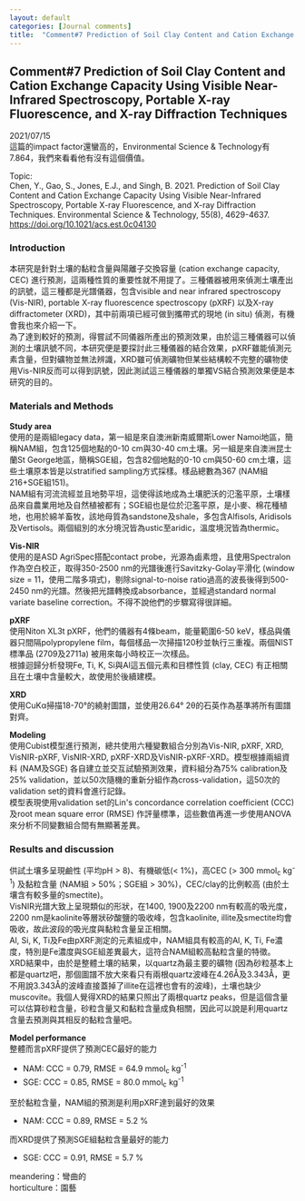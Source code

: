 ```yaml
---
layout: default
categories: [Journal comments]
title:  "Comment#7 Prediction of Soil Clay Content and Cation Exchange Capacity Using Visible Near-Infrared Spectroscopy, Portable X-ray Fluorescence, and X-ray Diffraction Techniques"
---  
```

## Comment#7 Prediction of Soil Clay Content and Cation Exchange Capacity Using Visible Near-Infrared Spectroscopy, Portable X-ray Fluorescence, and X-ray Diffraction Techniques  
2021/07/15  
這篇的impact factor還蠻高的，Environmental Science & Technology有7.864，我們來看看他有沒有這個價值。  
  
Topic:  
Chen, Y., Gao, S., Jones, E.J., and Singh, B. 2021. Prediction of Soil Clay Content and Cation Exchange Capacity Using Visible Near-Infrared Spectroscopy, Portable X-ray Fluorescence, and X-ray Diffraction Techniques. Environmental Science & Technology, 55(8), 4629-4637.  
<a href="https://doi.org/10.1021/acs.est.0c04130" target="_blank">https://doi.org/10.1021/acs.est.0c04130</a>  
  
### Introduction  
本研究是針對土壤的黏粒含量與陽離子交換容量 (cation exchange capacity, CEC) 進行預測，這兩種性質的重要性就不用提了。三種儀器被用來偵測土壤產出的訊號，這三種都是光譜儀器，包含visible and near infrared spectroscopy (Vis-NIR), portable X-ray fluorescence spectroscopy (pXRF) 以及X-ray diffractometer (XRD)，其中前兩項已經可做到攜帶式的現地 (in situ) 偵測，有機會我也來介紹一下。  
為了達到較好的預測，得嘗試不同儀器所產出的預測效果，由於這三種儀器可以偵測的土壤訊號不同，本研究便是要探討此三種儀器的結合效果，pXRF雖能偵測元素含量，但對礦物並無法辨識，XRD雖可偵測礦物但某些結構較不完整的礦物使用Vis-NIR反而可以得到訊號，因此測試這三種儀器的單獨VS結合預測效果便是本研究的目的。  
  
### Materials and Methods  
**Study area**  
使用的是兩組legacy data，第一組是來自澳洲新南威爾斯Lower Namoi地區，簡稱NAM組，包含125個地點的0-10 cm與30-40 cm土壤。另一組是來自澳洲昆士蘭St George地區，簡稱SGE組，包含82個地點的0-10 cm與50-60 cm土壤，這些土壤原本皆是以stratified sampling方式採樣。樣品總數為367 (NAM組216+SGE組151)。  
NAM組有河流流經並且地勢平坦，這使得該地成為土壤肥沃的氾濫平原，土壤樣品來自農業用地及自然植被都有；SGE組也是位於氾濫平原，是小麥、棉花種植地，也用於綿羊畜牧，該地母質為sandstone及shale，多包含Alfisols, Aridisols及Vertisols。兩個組別的水分境況皆為ustic至aridic，溫度境況皆為thermic。  
  
**Vis-NIR**  
使用的是ASD AgriSpec搭配contact probe，光源為鹵素燈，且使用Spectralon作為空白校正，取得350-2500 nm的光譜後進行Savitzky-Golay平滑化 (window size = 11，使用二階多項式)，剔除signal-to-noise ratio過高的波長後得到500-2450 nm的光譜。然後把光譜轉換成absorbance，並經過standard normal variate baseline correction。不得不說他們的步驟寫得很詳細。  
  
**pXRF**  
使用Niton XL3t pXRF，他們的儀器有4條beam，能量範圍6-50 keV，樣品與儀器只間隔polypropylene film，每個樣品一次掃描120秒並執行三重複。兩個NIST標準品 (2709及2711a) 被用來每小時校正一次樣品。  
根據迴歸分析發現Fe, Ti, K, Si與Al這五個元素和目標性質 (clay, CEC) 有正相關且在土壤中含量較大，故使用於後續建模。  
  
**XRD**  
使用CuK&alpha;掃描18-70&deg;的繞射圖譜，並使用26.64&deg; 2&theta;的石英作為基準將所有圖譜對齊。  
  
**Modeling**  
使用Cubist模型進行預測，總共使用六種變數組合分別為Vis-NIR, pXRF, XRD, VisNIR-pXRF, VisNIR-XRD, pXRF-XRD及VisNIR-pXRF-XRD。模型根據兩組資料 (NAM及SGE) 各自建立並交互試驗預測效果，資料組分為75% calibration及25% validation，並以50次隨機的重新分組作為cross-validation，這50次的validation set的資料會進行記錄。  
模型表現使用validation set的Lin's concordance correlation coefficient (CCC) 及root mean square error (RMSE) 作評量標準，這些數值再進一步使用ANOVA來分析不同變數組合間有無顯著差異。  
  
### Results and discussion  
供試土壤多呈現鹼性 (平均pH > 8)、有機碳低(< 1%)，高CEC (> 300 mmol<sub>c</sub> kg<sup>-1</sup>) 及黏粒含量 (NAM組 > 50%；SGE組 > 30%)，CEC/clay的比例較高 (由於土壤含有較多量的smectite)。  
VisNIR光譜大致上呈現類似的形狀，在1400, 1900及2200 nm有較高的吸光度，2200 nm是kaolinite等層狀矽酸鹽的吸收峰，包含kaolinite, illite及smectite均會吸收，故此波段的吸光度與黏粒含量呈正相關。  
Al, Si, K, Ti及Fe由pXRF測定的元素組成中，NAM組具有較高的Al, K, Ti, Fe濃度，特別是Fe濃度與SGE組差異最大，這符合NAM組較高黏粒含量的特徵。  
XRD結果中，由於是整體土壤的結果，以quartz為最主要的礦物 (因為砂粒基本上都是quartz吧，那個圖譜不放大來看只有兩根quartz波峰在4.26&#8491;及3.343&#8491;，更不用說3.343&#8491;的波峰直接蓋掉了illite在這裡也會有的波峰)，土壤也缺少muscovite。我個人覺得XRD的結果只照出了兩根quartz peaks，但是這個含量可以估算砂粒含量，砂粒含量又和黏粒含量成負相關，因此可以說是利用quartz含量去預測與其相反的黏粒含量吧。  
  
**Model performance**  
整體而言pXRF提供了預測CEC最好的能力
- NAM: CCC = 0.79, RMSE = 64.9 mmol<sub>c</sub> kg<sup>-1</sup>
- SGE: CCC = 0.85, RMSE = 80.0 mmol<sub>c</sub> kg<sup>-1</sup>  
  
至於黏粒含量，NAM組的預測是利用pXRF達到最好的效果  
- NAM: CCC = 0.89, RMSE = 5.2 %  
  
而XRD提供了預測SGE組黏粒含量最好的能力  
- SGE: CCC = 0.91, RMSE = 5.7 %  
  

meandering：彎曲的  
horticulture：園藝
